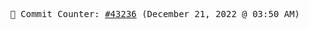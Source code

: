 <p align="center">
    <samp>
        📮 Commit Counter: <a href="https://github.com/Javascript-void0/Javascript-void0/commits/main">#43236</a> (December 21, 2022 @ 03:50 AM)
    </samp>
</p>